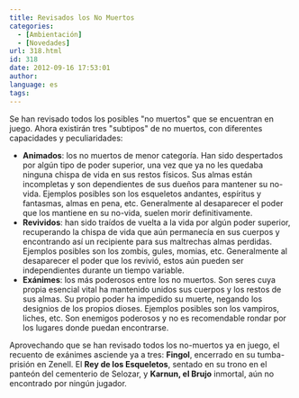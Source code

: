```yaml
---
title: Revisados los No Muertos
categories:
  - [Ambientación]
  - [Novedades]
url: 318.html
id: 318
date: 2012-09-16 17:53:01
author:
language: es
tags:
---
```


Se han revisado todos los posibles "no muertos" que se encuentran en juego. Ahora existirán tres "subtipos" de no muertos, con diferentes capacidades y peculiaridades:

*   **Animados**: los no muertos de menor categoría. Han sido despertados por algún tipo de poder superior, una vez que ya no les quedaba ninguna chispa de vida en sus restos físicos. Sus almas están incompletas y son dependientes de sus dueños para mantener su no-vida. Ejemplos posibles son los esqueletos andantes, espíritus y fantasmas, almas en pena, etc. Generalmente al desaparecer el poder que los mantiene en su no-vida, suelen morir definitivamente.
*   **Revividos**: han sido traídos de vuelta a la vida por algún poder superior, recuperando la chispa de vida que aún permanecía en sus cuerpos y encontrando así un recipiente para sus maltrechas almas perdidas. Ejemplos posibles son los zombis, gules, momias, etc. Generalmente al desaparecer el poder que los revivió, estos aún pueden ser independientes durante un tiempo variable.
*   **Exánimes**: los más poderosos entre los no muertos. Son seres cuya propia esencial vital ha mantenido unidos sus cuerpos y los restos de sus almas. Su propio poder ha impedido su muerte, negando los designios de los propios dioses. Ejemplos posibles son los vampiros, liches, etc. Son enemigos poderosos y no es recomendable rondar por los lugares donde puedan encontrarse.

Aprovechando que se han revisado todos los no-muertos ya en juego, el recuento de exánimes asciende ya a tres: **Fingol**, encerrado en su tumba-prisión en Zenell. El **Rey de los Esqueletos**, sentado en su trono en el panteón del cementerio de Selozar, y **Karnun, el Brujo** inmortal, aún no encontrado por ningún jugador.